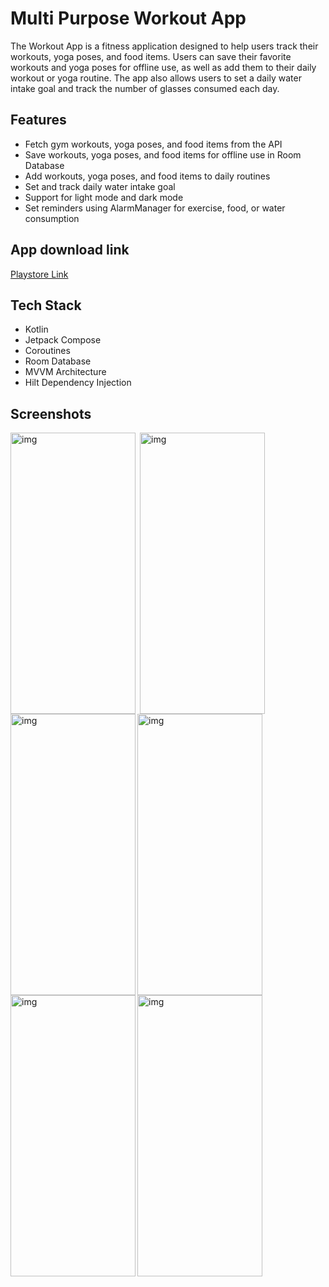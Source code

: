 # Multi Purpose Workout App

The Workout App is a fitness application designed to help users track their workouts, yoga poses, and food items. Users can save their favorite workouts and yoga poses for offline use, as well as add them to their daily workout or yoga routine. The app also allows users to set a daily water intake goal and track the number of glasses consumed each day.

## Features

- Fetch gym workouts, yoga poses, and food items from the API
- Save workouts, yoga poses, and food items for offline use in Room Database
- Add workouts, yoga poses, and food items to daily routines
- Set and track daily water intake goal
- Support for light mode and dark mode
- Set reminders using AlarmManager for exercise, food, or water consumption

## App download link
<a href="https://play.google.com/store/apps/details?id=com.sparshchadha.workout_app">Playstore Link</a>


## Tech Stack

- Kotlin
- Jetpack Compose
- Coroutines
- Room Database
- MVVM Architecture
- Hilt Dependency Injection

## Screenshots


<img align="left" alt="img" width="200" height="450" src="https://github.com/Sparsh011/Workout-App-Compose/assets/93155464/a921a5a5-d5ed-4a95-8936-5f88b70c4e86">
<img align="left" alt="img" width="200" height="450" style="margin:0px 4px;" src="https://github.com/Sparsh011/Workout-App-Compose/assets/93155464/3345b14d-586f-4556-9afb-544ab9243d85">
<img align="center" alt="img" width="200" height="450" src="https://github.com/Sparsh011/Workout-App-Compose/assets/93155464/6162adf0-4231-4fc4-8982-d04b24020897">


<img align="left" alt="img" width="200" height="450" src="https://github.com/Sparsh011/Workout-App-Compose/assets/93155464/b4ade155-9f87-4c5f-89a1-7e644abd4f74">
<img align="left" alt="img" width="200" height="450" src="https://github.com/Sparsh011/Workout-App-Compose/assets/93155464/b10d6d63-d5c3-4117-a2e8-c162a373ffaa">
<img align="center" alt="img" width="200" height="450" src="https://github.com/Sparsh011/Workout-App-Compose/assets/93155464/ef98a890-50b1-4b9b-b9ee-0f722242609f">



